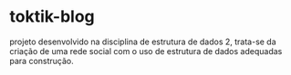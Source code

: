 # toktik-blog

projeto desenvolvido na disciplina de estrutura de dados 2, trata-se da criação de uma rede social com o uso de estrutura de dados adequadas para construção.
